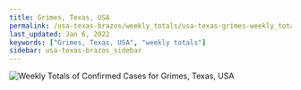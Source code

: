 ```yaml
---
title: Grimes, Texas, USA
permalink: /usa-texas-brazos/weekly_totals/usa-texas-grimes-weekly_totals.html
last_updated: Jan 6, 2022
keywords: ["Grimes, Texas, USA", "weekly totals"]
sidebar: usa-texas-brazos_sidebar
---
```


![Weekly Totals of Confirmed Cases for Grimes, Texas, USA](/covid_tracker/images/graphs/usa-texas-grimes-weekly_totals_graph.png)
